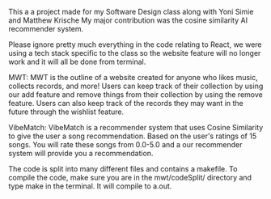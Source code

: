 This a a project made for my Software Design class along with Yoni Simie and Matthew Krische
My major contribution was the cosine similarity AI recommender system.

Please ignore pretty much everything in the code relating to React, we were using a tech stack specific to the class so the website feature will no longer work and it will all be done from terminal.

MWT:
MWT is the outline of a website created for anyone who likes music, collects records, and more!
Users can keep track of their collection by using our add feature and remove things from their collection by using the remove feature. Users can also keep track of the records they may want in the future through the wishlist feature. 

VibeMatch: 
VibeMatch is a recommender system that uses Cosine Similarity to give the user a song recommendation. Based on the user's ratings of 15 songs. You will rate these songs from 0.0-5.0 and a our recommender system will provide you a recommendation.

The code is split into many different files and contains a makefile. To compile the code, make sure you are in the mwt/codeSplit/ directory and type make in the terminal. It will compile to a.out.

